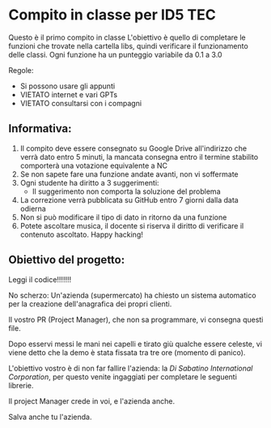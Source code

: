 # Compito in classe per ID5 TEC
Questo è il primo compito in classe
L'obiettivo è quello di completare le funzioni che trovate nella cartella
libs, quindi verificare il funzionamento delle classi.
Ogni funzione ha un punteggio variabile da 0.1 a 3.0

Regole:

 - Si possono usare gli appunti
 - VIETATO internet e vari GPTs
 - VIETATO consultarsi con i compagni

## Informativa:
1. Il compito deve essere consegnato su Google Drive all'indirizzo che verrà dato entro 5 minuti, la mancata consegna entro il termine stabilito comporterà una votazione equivalente a NC
2. Se non sapete fare una funzione andate avanti, non vi soffermate
3. Ogni studente ha diritto a 3 suggerimenti:
   - Il suggerimento non comporta la soluzione del problema
4. La correzione verrà pubblicata su GitHub entro 7 giorni dalla data odierna
5. Non si può modificare il tipo di dato in ritorno da una funzione
6. Potete ascoltare musica, il docente si riserva il diritto di verificare il contenuto ascoltato.
Happy hacking!


## Obiettivo del progetto:
Leggi il codice!!!!!!!

No scherzo:
Un'azienda (supermercato) ha chiesto un sistema automatico per la creazione dell'anagrafica dei propri clienti.

Il vostro PR (Project Manager), che non sa programmare, vi consegna questi file. 

Dopo esservi messi le mani nei capelli e tirato giù qualche essere celeste, vi viene detto che la demo è stata fissata tra tre ore (momento di panico).

L'obiettivo vostro è di non far fallire l'azienda: la *Di Sabatino International Corporation*, per questo venite ingaggiati per completare le seguenti librerie.

Il project Manager crede in voi, e l'azienda anche.

Salva anche tu l'azienda.
